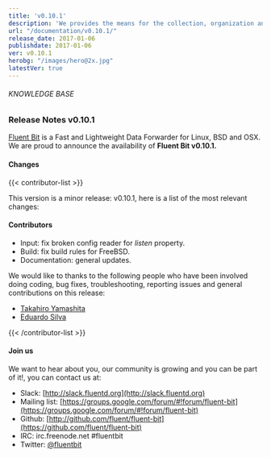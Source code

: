 ```yaml
---
title: 'v0.10.1'
description: 'We provides the means for the collection, organization and computerized retrieval of knowledge'
url: "/documentation/v0.10.1/"
release_date: 2017-01-06
publishdate: 2017-01-06
ver: v0.10.1
herobg: "/images/hero@2x.jpg"
latestVer: true
---
```



###### KNOWLEDGE BASE

### Release Notes v0.10.1

[Fluent Bit](https://fluentbit.io/) is a Fast and Lightweight Data Forwarder for Linux, BSD and OSX. We are proud to announce the availability of **Fluent Bit v0.10.1.**

#### Changes



{{< contributor-list >}}

This version is a minor release: v0.10.1, here is a list of the most relevant changes:

#### Contributors

* Input: fix broken config reader for _listen_ property.
* Build: fix build rules for FreeBSD.
* Documentation: general updates.



We would like to thanks to the following people who have been involved doing coding, bug fixes, troubleshooting, reporting issues and general contributions on this release:

* [Takahiro Yamashita](https://github.com/nokute78)
* [Eduardo Silva](https://github.com/edsiper)

{{< /contributor-list >}}

#### Join us

We want to hear about you, our community is growing and you can be part of it!, you can contact us at:

* Slack: [http://slack.fluentd.org](http://slack.fluentd.org)
* Mailing list: [https://groups.google.com/forum/#!forum/fluent-bit](https://groups.google.com/forum/#!forum/fluent-bit)
* Github: [http://github.com/fluent/fluent-bit](https://github.com/fluent/fluent-bit)
* IRC: irc.freenode.net #fluentbit
* Twitter: [@fluentbit](https://twitter.com/fluentbit)
